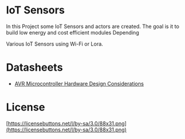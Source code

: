 # IoT Sensors

In this Project some IoT Sensors and actors are created. The goal is it to build low energy and cost efficient modules Depending

Various IoT Sensors using Wi-Fi or Lora.


# Datasheets

- [AVR Microcontroller Hardware Design Considerations](docs/)

# License




[https://licensebuttons.net/l/by-sa/3.0/88x31.png](https://licensebuttons.net/l/by-sa/3.0/88x31.png)
